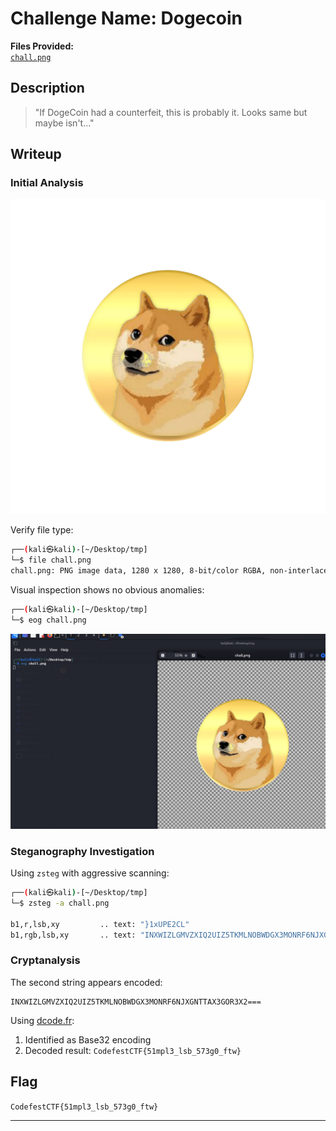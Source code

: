 # Challenge Name: Dogecoin

**Files Provided:**  
[`chall.png`](./attachments/chall.jpg)  <!-- Note: File extension discrepancy -->

## Description

> "If DogeCoin had a counterfeit, this is probably it. Looks same but maybe isn't..."

## Writeup

### Initial Analysis
![Challenge Image](./Resources/chall.png)

Verify file type:
```bash
┌──(kali㉿kali)-[~/Desktop/tmp]
└─$ file chall.png
chall.png: PNG image data, 1280 x 1280, 8-bit/color RGBA, non-interlaced
```

Visual inspection shows no obvious anomalies:
```bash
┌──(kali㉿kali)-[~/Desktop/tmp]
└─$ eog chall.png
```
![Normal Appearance](Resources/image.png)

### Steganography Investigation
Using `zsteg` with aggressive scanning:
```bash
┌──(kali㉿kali)-[~/Desktop/tmp]
└─$ zsteg -a chall.png

b1,r,lsb,xy         .. text: "}1xUPE2CL"
b1,rgb,lsb,xy       .. text: "INXWIZLGMVZXIQ2UIZ5TKMLNOBWDGX3MONRF6NJXGNTTAX3GOR3X2==="
```

### Cryptanalysis
The second string appears encoded:
```text
INXWIZLGMVZXIQ2UIZ5TKMLNOBWDGX3MONRF6NJXGNTTAX3GOR3X2===
```

Using [dcode.fr](https://www.dcode.fr/cipher-identifier):
1. Identified as Base32 encoding
2. Decoded result: `CodefestCTF{51mpl3_lsb_573g0_ftw}`

## Flag
`CodefestCTF{51mpl3_lsb_573g0_ftw}`

---

